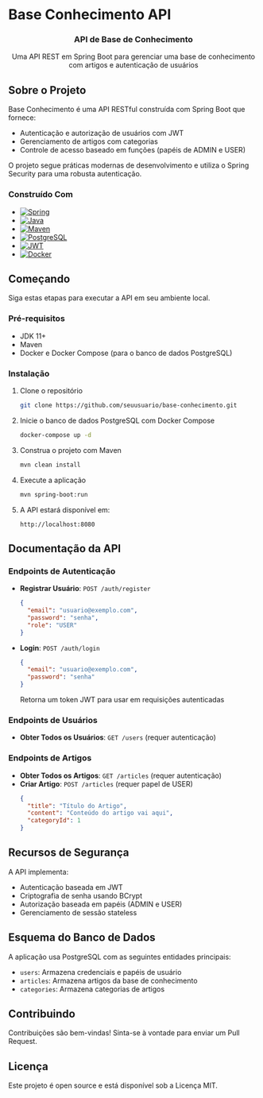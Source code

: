 # Base Conhecimento API

<div align="center">
  <h3 align="center">API de Base de Conhecimento</h3>

  <p align="center">
    Uma API REST em Spring Boot para gerenciar uma base de conhecimento com artigos e autenticação de usuários
    <br />
  </p>
</div>

## Sobre o Projeto

Base Conhecimento é uma API RESTful construída com Spring Boot que fornece:

* Autenticação e autorização de usuários com JWT
* Gerenciamento de artigos com categorias
* Controle de acesso baseado em funções (papéis de ADMIN e USER)

O projeto segue práticas modernas de desenvolvimento e utiliza o Spring Security para uma robusta autenticação.

### Construído Com

* [![Spring][Spring]][Spring-url]
* [![Java][Java]][Java-url]
* [![Maven][Maven]][Maven-url]
* [![PostgreSQL][PostgreSQL]][PostgreSQL-url]
* [![JWT][JWT]][JWT-url]
* [![Docker][Docker]][Docker-url]

## Começando

Siga estas etapas para executar a API em seu ambiente local.

### Pré-requisitos

* JDK 11+
* Maven
* Docker e Docker Compose (para o banco de dados PostgreSQL)

### Instalação

1. Clone o repositório
   ```sh
   git clone https://github.com/seuusuario/base-conhecimento.git
   ```

2. Inicie o banco de dados PostgreSQL com Docker Compose
   ```sh
   docker-compose up -d
   ```

3. Construa o projeto com Maven
   ```sh
   mvn clean install
   ```

4. Execute a aplicação
   ```sh
   mvn spring-boot:run
   ```
   
5. A API estará disponível em:
   ```
   http://localhost:8080
   ```

## Documentação da API

### Endpoints de Autenticação

* **Registrar Usuário**: `POST /auth/register`
  ```json
  {
    "email": "usuario@exemplo.com",
    "password": "senha",
    "role": "USER"
  }
  ```

* **Login**: `POST /auth/login`
  ```json
  {
    "email": "usuario@exemplo.com",
    "password": "senha"
  }
  ```
  Retorna um token JWT para usar em requisições autenticadas

### Endpoints de Usuários

* **Obter Todos os Usuários**: `GET /users` (requer autenticação)

### Endpoints de Artigos

* **Obter Todos os Artigos**: `GET /articles` (requer autenticação)
* **Criar Artigo**: `POST /articles` (requer papel de USER)
  ```json
  {
    "title": "Título do Artigo",
    "content": "Conteúdo do artigo vai aqui",
    "categoryId": 1
  }
  ```

## Recursos de Segurança

A API implementa:
- Autenticação baseada em JWT
- Criptografia de senha usando BCrypt
- Autorização baseada em papéis (ADMIN e USER)
- Gerenciamento de sessão stateless

## Esquema do Banco de Dados

A aplicação usa PostgreSQL com as seguintes entidades principais:
- `users`: Armazena credenciais e papéis de usuário
- `articles`: Armazena artigos da base de conhecimento
- `categories`: Armazena categorias de artigos

## Contribuindo

Contribuições são bem-vindas! Sinta-se à vontade para enviar um Pull Request.

## Licença

Este projeto é open source e está disponível sob a Licença MIT.

<!-- MARKDOWN LINKS & IMAGES -->
[Spring]: https://img.shields.io/badge/Spring_Boot-6DB33F?style=for-the-badge&logo=spring-boot&logoColor=white
[Spring-url]: https://spring.io/projects/spring-boot
[Java]: https://img.shields.io/badge/Java-ED8B00?style=for-the-badge&logo=openjdk&logoColor=white
[Java-url]: https://www.java.com/
[Maven]: https://img.shields.io/badge/Maven-C71A36?style=for-the-badge&logo=apache-maven&logoColor=white
[Maven-url]: https://maven.apache.org/
[PostgreSQL]: https://img.shields.io/badge/PostgreSQL-316192?style=for-the-badge&logo=postgresql&logoColor=white
[PostgreSQL-url]: https://www.postgresql.org/
[JWT]: https://img.shields.io/badge/JWT-000000?style=for-the-badge&logo=json-web-tokens&logoColor=white
[JWT-url]: https://jwt.io/
[Docker]: https://img.shields.io/badge/Docker-2496ED?style=for-the-badge&logo=docker&logoColor=white
[Docker-url]: https://www.docker.com/
